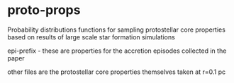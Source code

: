 # proto-props
Probability distributions functions for sampling protostellar core properties based on results of large scale star formation simulations

epi-prefix - these are properties for the accretion episodes collected in the paper

other files are the protostellar core properties themselves taken at  r=0.1 pc
